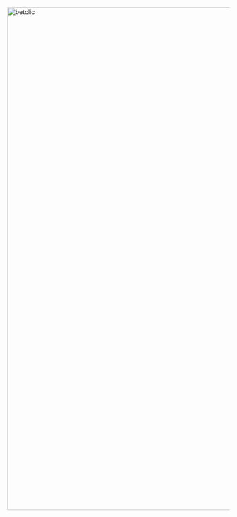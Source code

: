 <img width="1014" height="1139" alt="betclic" src="https://github.com/user-attachments/assets/527bd371-68ed-47f4-99b7-46d476824c40" />
